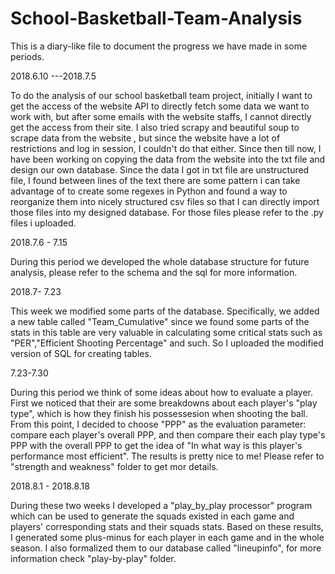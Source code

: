 # School-Basketball-Team-Analysis

This is a diary-like file to document the progress we have made in some periods.


2018.6.10 ---2018.7.5

  To do the analysis of our school basketball team project, initially I want to get the access of the website API to directly fetch some data we want to work with, but after some emails with the website staffs, I cannot directly get the access from their site.
  I also tried scrapy and beautiful soup to scrape data from the website , but since the website have a lot of restrictions and log in session, I couldn't do that either.
  Since then till now, I have been working on copying the data from the website into the txt file and design our own database.
  Since the data I got in txt file are unstructured file, I found between lines of the text there are some pattern i can take advantage of to create some regexes in Python and found a way to reorganize them into nicely structured csv files so that I can directly import those files into my designed database. For those files please refer to the .py files i uploaded.

2018.7.6 - 7.15

  During this period we developed the whole database structure for future analysis, please refer to the schema and the sql for more information.

2018.7- 7.23

  This week we modified some parts of the database. Specifically, we added a new table called "Team_Cumulative" since we found some parts of the stats in this table are very valuable in calculating some critical stats such as "PER","Efficient Shooting Percentage" and such.
So I uploaded the modified version of SQL for creating tables.

7.23-7.30

  During this period we think of some ideas about how to evaluate a player.
  First we noticed that their are some breakdowns about each player's "play type", which is how they finish his possessesion when shooting the ball.
  From this point, I decided to choose "PPP" as the evaluation parameter: compare each player's overall PPP, and then compare their each  play type's PPP with the overall PPP to get the idea of "In what way is this player's performance most efficient". The results is pretty nice to me!
  Please refer to "strength and weakness" folder to get mor details.

2018.8.1 - 2018.8.18

  During these two weeks I developed a "play_by_play processor" program which can be used to generate the squads existed in each game and  players' corresponding stats and their squads stats. Based on these results, I generated some plus-minus for each player in each game and in the whole season.
  I also formalized them to our database called "lineupinfo", for more information check "play-by-play" folder.
